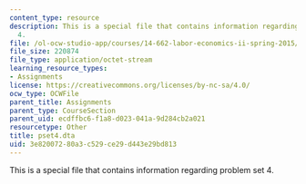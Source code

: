 ```yaml
---
content_type: resource
description: This is a special file that contains information regarding problem set
  4.
file: /ol-ocw-studio-app/courses/14-662-labor-economics-ii-spring-2015/3e82007280a3c529ce29d443e29bd813_pset4.dta
file_size: 220874
file_type: application/octet-stream
learning_resource_types:
- Assignments
license: https://creativecommons.org/licenses/by-nc-sa/4.0/
ocw_type: OCWFile
parent_title: Assignments
parent_type: CourseSection
parent_uid: ecdffbc6-f1a8-d023-041a-9d284cb2a021
resourcetype: Other
title: pset4.dta
uid: 3e820072-80a3-c529-ce29-d443e29bd813
---
```

This is a special file that contains information regarding problem set 4.